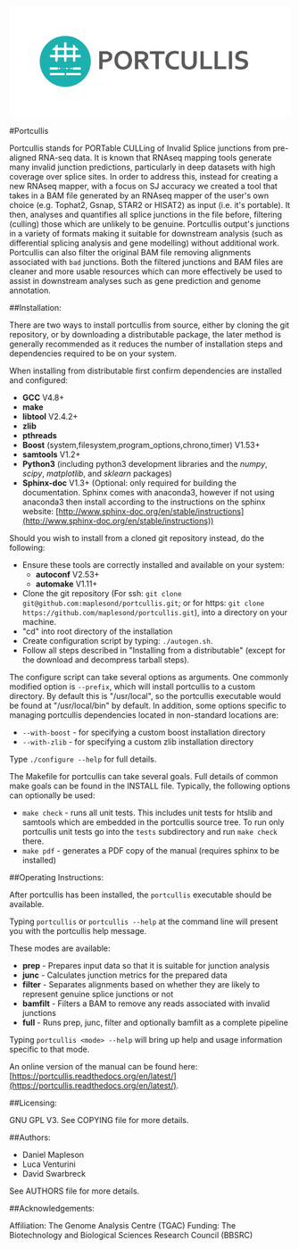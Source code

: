 ![alt text](doc/source/images/portcullis_logo.png "Portcullis")

#Portcullis

Portcullis stands for PORTable CULLing of Invalid Splice junctions from pre-aligned 
RNA-seq data.  It is known that RNAseq mapping tools generate many invalid junction
predictions, particularly in deep datasets with high coverage over splice sites.
In order to address this, instead for creating a new RNAseq mapper, with a focus 
on SJ accuracy we created a tool that takes in a BAM 
file generated by an RNAseq mapper of the user's own choice (e.g. Tophat2, Gsnap, 
STAR2 or HISAT2) as input (i.e. it's portable).  It then, analyses and quantifies 
all splice junctions in the file before, filtering (culling) those which are unlikely 
to be genuine.  Portcullis output's junctions in a variety of formats making it
suitable for downstream analysis (such as differential splicing analysis and gene
modelling) without additional work.  Portcullis can also filter the original BAM file removing alignments 
associated with `bad` junctions.  Both the filtered junctions and BAM files are cleaner
and more usable resources which can more effectively be used to assist in downstream 
analyses such as gene prediction and genome annotation. 

##Installation:

There are two ways to install portcullis from source, either by cloning the git repository, or by downloading a distributable package, the later method is generally recommended as it reduces the number of installation steps and dependencies required to be on your system.

When installing from distributable first confirm dependencies are installed and configured:

 - **GCC** V4.8+
 - **make**
 - **libtool** V2.4.2+
 - **zlib**
 - **pthreads**
 - **Boost** (system,filesystem,program_options,chrono,timer) V1.53+
 - **samtools** V1.2+
 - **Python3** (including python3 development libraries and the *numpy*, *scipy*, *matplotlib*, and *sklearn* packages)
 - **Sphinx-doc** V1.3+ (Optional: only required for building the documentation.  Sphinx comes with anaconda3, however if not using anaconda3 then install according to the instructions on the sphinx website: [http://www.sphinx-doc.org/en/stable/instructions](http://www.sphinx-doc.org/en/stable/instructions))
  

Should you wish to install from a cloned git repository instead, do the following:

  - Ensure these tools are correctly installed and available on your system:
      - **autoconf** V2.53+
      - **automake** V1.11+
  - Clone the git repository (For ssh: ```git clone git@github.com:maplesond/portcullis.git```; or for https: ```git clone https://github.com/maplesond/portcullis.git```), into a directory on your machine.
  - "cd" into root directory of the installation  
  - Create configuration script by typing: ```./autogen.sh```.
  - Follow all steps described in "Installing from a distributable" (except for the download and decompress tarball steps).


The configure script can take several options as arguments.  One commonly modified 
option is ```--prefix```, which will install portcullis to a custom directory.  By 
default this is "/usr/local", so the portcullis executable would be found at "/usr/local/bin" 
by default.  In addition, some options specific to managing portcullis dependencies 
located in non-standard locations are:

  - ```--with-boost``` - for specifying a custom boost installation directory
  - ```--with-zlib``` - for specifying a custom zlib installation directory

Type ```./configure --help``` for full details.

The Makefile for portcullis can take several goals.  Full details of common make 
goals can be found in the INSTALL file.  Typically, the following options can optionally be used:

  - ```make check``` - runs all unit tests.  This includes unit tests for htslib and samtools which are embedded in the portcullis source tree.  To run only portcullis unit tests go into the ``tests`` subdirectory and run ``make check`` there.
  - ```make pdf``` - generates a PDF copy of the manual (requires sphinx to be installed)
  

##Operating Instructions:

After portcullis has been installed, the ```portcullis``` executable should be available.

Typing ```portcullis``` or ```portcullis --help``` at the command line will present you with the portcullis help message.

These modes are available:

 - **prep**    - Prepares input data so that it is suitable for junction analysis
 - **junc**    - Calculates junction metrics for the prepared data
 - **filter**  - Separates alignments based on whether they are likely to represent genuine splice junctions or not
 - **bamfilt** - Filters a BAM to remove any reads associated with invalid junctions
 - **full**    - Runs prep, junc, filter and optionally bamfilt as a complete pipeline

Typing ```portcullis <mode> --help``` will bring up help and usage information specific to that mode.

An online version of the manual can be found here: [https://portcullis.readthedocs.org/en/latest/](https://portcullis.readthedocs.org/en/latest/).

##Licensing:

GNU GPL V3.  See COPYING file for more details.


##Authors:

 * Daniel Mapleson
 * Luca Venturini
 * David Swarbreck

See AUTHORS file for more details.


##Acknowledgements:

Affiliation: The Genome Analysis Centre (TGAC)
Funding: The Biotechnology and Biological Sciences Research Council (BBSRC)
